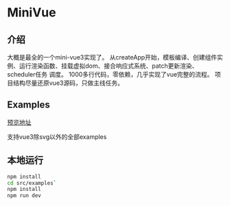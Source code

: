 # MiniVue

## 介绍

大概是最全的一个mini-vue3实现了。
从createApp开始，模板编译、创建组件实例、运行渲染函数、挂载虚拟dom、接合响应式系统、patch更新渲染、scheduler任务 调度。
1000多行代码，零依赖，几乎实现了vue完整的流程。
项目结构尽量还原vue3源码，只做主线任务。

## Examples

[预览地址](https://leaon4.github.io/mini-vue3)

支持vue3除svg以外的全部examples


## 本地运行

```bash
npm install
cd src/examples`
npm install
npm run dev
```
